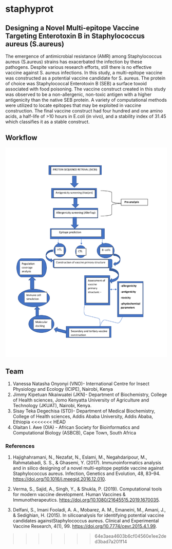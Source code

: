 # staphyprot
## Designing a Novel Multi-epitope Vaccine Targeting  Enterotoxin B in Staphylococcus aureus (S.aureus)

The emergence of antimicrobial resistance (AMR) among Staphylococcus aureus (S.aureus) strains has exacerbated the infection by these pathogens. Despite various research efforts, still there is no effective vaccine against S. aureus infections. In this study, a multi-epitope vaccine was constructed as a potential vaccine candidate for S. aureus. The protein of choice was Staphylococcal Enterotoxin B (SEB) a surface toxoid associated with food poisoning. The vaccine construct created in this study was observed to be a non-allergenic, non-toxic antigen with a higher antigenicity than the native SEB protein. A variety of computational methods were utilized to locate epitopes that may be exploited in vaccine construction. The final vaccine construct had four hundred and one amino acids, a half-life of >10 hours in E.coli (in vivo), and a stability index of 31.45 which classifies it as a stable construct.

## Workflow
![image](workflow/workflow_diagram.jpeg)

## Team
1. Vanessa Natasha Onyonyi (VNO)- International Centre for Insect Physiology and Ecology (ICIPE), Nairobi, ‎Kenya
2. Jimmy Kipetuan Nkaiwuatei (JKN)- Department of Biochemistry, College of Health sciences, Jomo Kenyatta University of Agriculture and Technology (JKUAT), Nairobi, Kenya.
3. Sisay Teka Degechisa (STD)- Department of Medical Biochemistry, College of Health sciences, Addis Ababa University, Addis Ababa,  Ethiopia
<<<<<<< HEAD
4. Olaitan I. Awe (OIA) - African Society for Bioinformatics and Computational Biology (ASBCB), Cape Town, South Africa

### References
1. Hajighahramani, N., Nezafat, N., Eslami, M., Negahdaripour, M., Rahmatabadi, S. S., & Ghasemi, Y. (2017). Immunoinformatics analysis and in silico designing of a novel multi-epitope peptide vaccine against Staphylococcus aureus. Infection, Genetics and Evolution, 48, 83–94. https://doi.org/10.1016/j.meegid.2016.12.010.

2. Verma, S., Sajid, A., Singh, Y., & Shukla, P. (2019). Computational tools for modern vaccine development. Human Vaccines & Immunotherapeutics. https://doi.org/10.1080/21645515.2019.1670035.

3. Delfani, S., Imani Fooladi, A. A., Mobarez, A. M., Emaneini, M., Amani, J., & Sedighian, H. (2015). In silicoanalysis for identifying potential vaccine candidates againstStaphylococcus aureus. Clinical and Experimental Vaccine Research, 4(1), 99. https://doi.org/10.7774/cevr.2015.4.1.99.
>>>>>>> 64e3aea4603b6cf04560e1ee2ded3bad7a201f14
